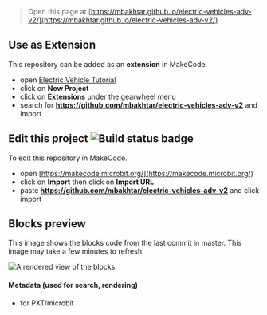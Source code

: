 
> Open this page at [https://mbakhtar.github.io/electric-vehicles-adv-v2/](https://mbakhtar.github.io/electric-vehicles-adv-v2/)

## Use as Extension

This repository can be added as an **extension** in MakeCode.

* open [Electric Vehicle Tutorial](https://makecode.microbit.org/#tutorial:github:mbakhtar/electric-vehicles-adv-v2/electricveh)
* click on **New Project**
* click on **Extensions** under the gearwheel menu
* search for **https://github.com/mbakhtar/electric-vehicles-adv-v2** and import

## Edit this project ![Build status badge](https://github.com/mbakhtar/electric-vehicles-adv-v2/workflows/MakeCode/badge.svg)

To edit this repository in MakeCode.

* open [https://makecode.microbit.org/](https://makecode.microbit.org/)
* click on **Import** then click on **Import URL**
* paste **https://github.com/mbakhtar/electric-vehicles-adv-v2** and click import

## Blocks preview

This image shows the blocks code from the last commit in master.
This image may take a few minutes to refresh.

![A rendered view of the blocks](https://github.com/mbakhtar/electric-vehicles-adv-v2/raw/master/.github/makecode/blocks.png)

#### Metadata (used for search, rendering)

* for PXT/microbit
<script src="https://makecode.com/gh-pages-embed.js"></script><script>makeCodeRender("{{ site.makecode.home_url }}", "{{ site.github.owner_name }}/{{ site.github.repository_name }}");</script>
